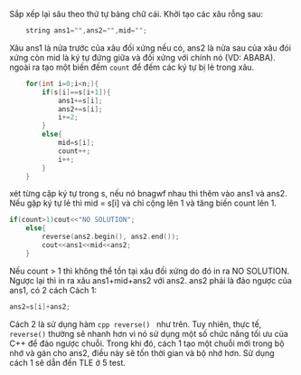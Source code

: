 Sắp xếp lại sâu theo thứ tự bảng chữ cái. Khởi tạo các xâu rỗng sau:
```cpp
    string ans1="",ans2="",mid="";
```
Xâu ans1 là nửa trước của xâu đối xứng nếu có, ans2 là nửa sau của xâu đói xứng còn mid là ký tự đứng giữa và đối xứng với chính nó (VD: ABABA). ngoài ra tạo một biến đếm ```count``` để đếm các ký tự bị lẻ trong xâu. 
```cpp
    for(int i=0;i<n;){
    	if(s[i]==s[i+1]){
    		ans1+=s[i];
    		ans2+=s[i];
    		i+=2;
		}
		else{
			mid=s[i];
			count++;
			i++;
		}
	}
```
xét từng cặp ký tự trong s, nếu nó bnagwf nhau thì thêm vào ans1 và ans2. Nếu gặp ký tự lẻ thì mid = s[i] và chỉ cộng lên 1 và tăng biến count lên 1.
```cpp
if(count>1)cout<<"NO SOLUTION";
	else{
		reverse(ans2.begin(), ans2.end());
		cout<<ans1<<mid<<ans2;
	}
```
Nếu count > 1 thì không thể tồn tại xâu đối xứng do đó in ra NO SOLUTION. Ngược lại thì in ra xâu ans1+mid+ans2 với ans2. ans2 phải là đảo ngược của ans1, có 2 cách
Cách 1:
```cpp
ans2=s[i]+ans2;
```
Cách 2 là sử dụng hàm ```cpp reverse() ``` như trên. Tuy nhiên, thực tế, `reverse()` thường sẽ nhanh hơn vì nó sử dụng một số chức năng tối ưu của C++ để đảo ngược chuỗi. Trong khi đó, cách 1 tạo một chuỗi mới trong bộ nhớ và gán cho ans2, điều này sẽ tốn thời gian và bộ nhớ hơn.
Sử dụng cách 1 sẽ dẫn đến TLE ở 5 test.

